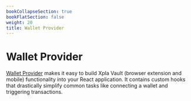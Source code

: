 ```yaml
---
bookCollapseSection: true
bookFlatSection: false
weight: 20
title: Wallet Provider
---
```


# Wallet Provider

[Wallet Provider](https://github.com/xpladev/wallet-provider) makes it easy to build Xpla Vault (browser extension and mobile) functionality into your React application. It contains custom hooks that drastically simplify common tasks like connecting a wallet and triggering transactions.

